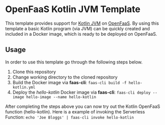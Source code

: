 # OpenFaaS Kotlin JVM Template

This template provides support for [Kotlin JVM](https://kotlinlang.org/docs/reference/server-overview.html) on [OpenFaaS](https://www.openfaas.com/). By using this template a basic Kotlin program (via JVM) can be quickly created and included in a Docker image, which is ready to be deployed on OpenFaaS.

## Usage

In order to use this template go through the following steps below.

1. Clone this repository
2. Change working directory to the cloned repository
3. Build the Docker image via **faas-cli**: ```faas-cli build -f hello-kotlin.yml```
4. Deploy the *hello-kotlin* Docker image via **faas-cli**: 
```faas-cli deploy --image hello-image --name hello-kotlin```

After completing the steps above you can now try out the Kotlin OpenFaaS function (hello-kotlin). Here is a example of invoking the Serverless Function: 
```echo 'Joe Bloggs' | faas-cli invoke hello-kotlin```
